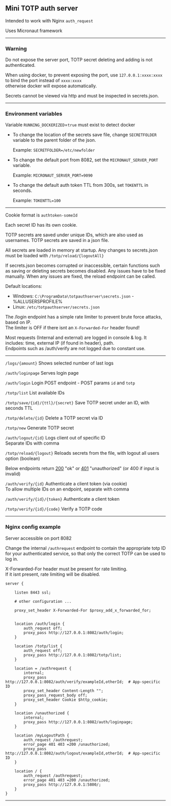 ## Mini TOTP auth server

Intended to work with Nginx `auth_request`

Uses Micronaut framework

---

### Warning

Do not expose the server port, TOTP secret deleting and adding is not authenticated.

When using docker, to prevent exposing the port, use `127.0.0.1:xxxx:xxxx` to bind the port instead of `xxxx:xxxx`<br>otherwise docker will expose automatically.

Secrets cannot be viewed via http and must be inspected in secrets.json.

---
### Environment variables

Variable `RUNNING_DOCKERIZED`=`true` must exist to detect docker

- To change the location of the secrets save file, change `SECRETFOLDER` variable to the parent folder of the json.

    Example: `SECRETFOLDER=/etc/newfolder`


-  To change the default port from 8082, set the `MICRONAUT_SERVER_PORT` variable. 

    Example: `MICRONAUT_SERVER_PORT=9090`


- To change the default auth token TTL from 300s, set `TOKENTTL` in seconds.

    Example: `TOKENTTL=100`

---

Cookie format is `authtoken-someId`

Each secret ID has its own cookie.

TOTP secrets are saved under unique IDs, which are also used as usernames.
TOTP secrets are saved in a json file. 

All secrets are loaded in memory at startup. Any changes to secrets.json must be loaded with 
`/totp/reload/{logoutAll}`

If secrets.json becomes corrupted or inaccessible, certain functions such as saving or deleting secrets becomes disabled. Any issues have to be fixed manually. When any issues are fixed, the reload endpoint can be called.

Default locations:
- Windows: `C:\ProgramData\totpauthserver\secrets.json` - %ALLUSERSPROFILE%
- Linux: `/etc/totpauthserver/secrets.json`

The /login endpoint has a simple rate limiter to prevent brute force attacks, based on IP.<br>The limiter is OFF if there isnt an `X-Forwarded-For` header found!

Most requests (Internal and external) are logged in console & log. It includes: time, external IP (if found in header), path.<br>Endpoints such as /auth/verify are not logged due to constant use.

---


`/logs/{amount}`
Shows selected number of last logs


`/auth/loginpage`
Serves login page


`/auth/login`
Login POST endpoint - POST params `id` and `totp`


`/totp/list`
List available IDs


`/totp/save/{id}/{ttl}/{secret}`
Save TOTP secret under an ID, with seconds TTL


`/totp/delete/{id}`
Delete a TOTP secret via ID


`/totp/new`
Generate TOTP secret


`/auth/logout/{id}`
Logs client out of specific ID<br>Separate IDs with comma


`/totp/reload/{logout}`
Reloads secrets from the file, with logout all users option (boolean)


Below endpoints return <ins>200</ins> "ok" or <ins>401</ins> "unauthorized" (or 400 if input is invalid)


`/auth/verify/{id}`
Authenticate a client token (via cookie)<br>To allow multiple IDs on an endpoint, separate with comma


`/auth/verify/{id}/{token}`
Authenticate a client token


`/totp/verify/{id}/{code}`
Verify a TOTP code


---

### Nginx config example

Server accessible on port 8082

Change the internal `/authrequest` endpoint to contain the appropriate totp ID for your authenticated service, so that only the correct TOTP can be used to log in.

X-Forwarded-For header must be present for rate limiting.<br>If it isnt present, rate limiting will be disabled.

```
server {

    listen 8443 ssl;
	
    # other configuration ...
    
    proxy_set_header X-Forwarded-For $proxy_add_x_forwarded_for;
    

    location /auth/login {
        auth_request off;
        proxy_pass http://127.0.0.1:8082/auth/login;
    }

    location /totp/list {
        auth_request off;
        proxy_pass http://127.0.0.1:8082/totp/list;
    }

    location = /authrequest {
        internal;
        proxy_pass http://127.0.0.1:8082/auth/verify/exampleId,otherId;  # App-specific ID
        proxy_set_header Content-Length "";
        proxy_pass_request_body off;
        proxy_set_header Cookie $http_cookie;
    }

    location /unauthorized {
        internal;
        proxy_pass http://127.0.0.1:8082/auth/loginpage;
    }

    location /myLogoutPath {
        auth_request /authrequest;
        error_page 401 403 =200 /unauthorized;
        proxy_pass http://127.0.0.1:8082/auth/logout/exampleId,otherId;  # App-specific ID
    }

    location / {
        auth_request /authrequest;
        error_page 401 403 =200 /unauthorized;
        proxy_pass http://127.0.0.1:5800/;
    }
}
```

---